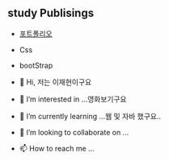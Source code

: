 ## study Publisings
- [포트폴리오](./docs/index.html)
- Css
- bootStrap


- 👋 Hi, 저는 이재현이구요
- 👀 I’m interested in ...영화보기구요
- 🌱 I’m currently learning ...웹 및 자바 했구요..
- 💞️ I’m looking to collaborate on ...
- 📫 How to reach me ...

<!---
dwogus6893/dwogus6893 is a ✨ special ✨ repository because its `README.md` (this file) appears on your GitHub profile.
You can click the Preview link to take a look at your changes.
--->
```

